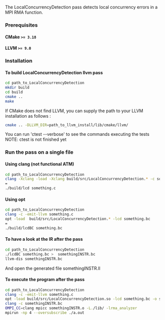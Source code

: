 The LocalConcurrencyDetection pass detects local concurrency errors in a MPI RMA function. 


### Prerequisites

#### CMake `>= 3.18`
#### LLVM `>= 9.0`


### Installation

#### To build LocalConcurrencyDetection llvm pass 

```bash
cd path_to_LocalConcurrencyDetection
mkdir build
cd build
cmake .. 
make
```

If CMake does not find LLVM, you can supply the path to your LLVM installation as follows  :

```bash
cmake .. -DLLVM_DIR=path_to_llvm_install/lib/cmake/llvm/
```

You can run 'ctest --verbose' to see the commands executing the tests
NOTE: ctest is not finished yet


### Run the pass on a single file

#### Using clang (not functional ATM)

```bash
cd path_to_LocalConcurrencyDetection
clang -Xclang -load -Xclang build/src/LocalConcurrencyDetection.* -c something.c
=
./build/lcd something.c
```

#### Using opt

```bash
cd path_to_LocalConcurrencyDetection
clang -c -emit-llvm something.c
opt -load  build/src/LocalConcurrencyDetection.* -lcd something.bc
=
./build/lcdBC something.bc
```
		
#### To have a look at the IR after the pass

```bash
cd path_to_LocalConcurrencyDetection
./lcdBC something.bc >  somethingINSTR.bc
llvm-dis somethingINSTR.bc
```
And open the generated file somethingINSTR.ll

#### To execute the program after the pass

```bash
cd path_to_LocalConcurrencyDetection
clang -c -emit-llvm something.c
opt -load build/src/LocalConcurrencyDetection.so -lcd something.bc -o somethingINSTR.bc
clang -c somethingINSTR.bc
OMPI_CC=clang mpicc somethingINSTR.o -L./lib/ -lrma_analyzer
mpirun -np 4 --oversubscribe ./a.out
```
